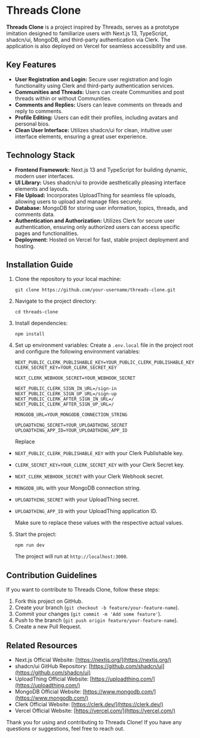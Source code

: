 # Threads Clone

**Threads Clone** is a project inspired by Threads, serves as a prototype imitation designed to familiarize users with Next.js 13, TypeScript, shadcn/ui, MongoDB, and third-party authentication via Clerk. The application is also deployed on Vercel for seamless accessibility and use.

## Key Features

- **User Registration and Login:** Secure user registration and login functionality using Clerk and third-party authentication services.
- **Communities and Threads:** Users can create Communities and post threads within or without Communities.
- **Comments and Replies:** Users can leave comments on threads and reply to comments.
- **Profile Editing:** Users can edit their profiles, including avatars and personal bios.
- **Clean User Interface:** Utilizes shadcn/ui for clean, intuitive user interface elements, ensuring a great user experience.

## Technology Stack

- **Frontend Framework:** Next.js 13 and TypeScript for building dynamic, modern user interfaces.
- **UI Library:** Uses shadcn/ui to provide aesthetically pleasing interface elements and layouts.
- **File Upload:** Incorporates UploadThing for seamless file uploads, allowing users to upload and manage files securely.
- **Database:** MongoDB for storing user information, topics, threads, and comments data.
- **Authentication and Authorization:** Utilizes Clerk for secure user authentication, ensuring only authorized users can access specific pages and functionalities.
- **Deployment:** Hosted on Vercel for fast, stable project deployment and hosting.

## Installation Guide

1. Clone the repository to your local machine:

   ```
   git clone https://github.com/your-username/threads-clone.git
   ```

2. Navigate to the project directory:

   ```
   cd threads-clone
   ```

3. Install dependencies:

   ```
   npm install
   ```

4. Set up environment variables: Create a `.env.local` file in the project root and configure the following environment variables:

   ```
   NEXT_PUBLIC_CLERK_PUBLISHABLE_KEY=YOUR_PUBLIC_CLERK_PUBLISHABLE_KEY
   CLERK_SECRET_KEY=YOUR_CLERK_SECRET_KEY

   NEXT_CLERK_WEBHOOK_SECRET=YOUR_WEBHOOK_SECRET

   NEXT_PUBLIC_CLERK_SIGN_IN_URL=/sign-in
   NEXT_PUBLIC_CLERK_SIGN_UP_URL=/sign-up
   NEXT_PUBLIC_CLERK_AFTER_SIGN_IN_URL=/
   NEXT_PUBLIC_CLERK_AFTER_SIGN_UP_URL=/

   MONGODB_URL=YOUR_MONGODB_CONNECTION_STRING

   UPLOADTHING_SECRET=YOUR_UPLOADTHING_SECRET
   UPLOADTHING_APP_ID=YOUR_UPLOADTHING_APP_ID
   ```

   Replace

- `NEXT_PUBLIC_CLERK_PUBLISHABLE_KEY` with your Clerk Publishable key.
- `CLERK_SECRET_KEY=YOUR_CLERK_SECRET_KEY` with your Clerk Secret key.
- `NEXT_CLERK_WEBHOOK_SECRET` with your Clerk Webhook secret.
- `MONGODB_URL` with your MongoDB connection string.
- `UPLOADTHING_SECRET` with your UploadThing secret.
- `UPLOADTHING_APP_ID` with your UploadThing application ID.

  Make sure to replace these values with the respective actual values.

5. Start the project:

   ```
   npm run dev
   ```

   The project will run at `http://localhost:3000`.

## Contribution Guidelines

If you want to contribute to Threads Clone, follow these steps:

1. Fork this project on GitHub.
2. Create your branch (`git checkout -b feature/your-feature-name`).
3. Commit your changes (`git commit -m 'Add some feature'`).
4. Push to the branch (`git push origin feature/your-feature-name`).
5. Create a new Pull Request.

## Related Resources

- Next.js Official Website: [https://nextjs.org/](https://nextjs.org/)
- shadcn/ui GitHub Repository: [https://github.com/shadcn/ui](https://github.com/shadcn/ui)
- UploadThing Official Website: [https://uploadthing.com/](https://uploadthing.com/)
- MongoDB Official Website: [https://www.mongodb.com/](https://www.mongodb.com/)
- Clerk Official Website: [https://clerk.dev/](https://clerk.dev/)
- Vercel Official Website: [https://vercel.com/](https://vercel.com/)

Thank you for using and contributing to Threads Clone! If you have any questions or suggestions, feel free to reach out.
